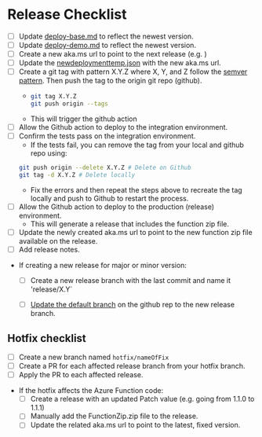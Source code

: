 # Release Checklist

* [ ] Update [deploy-base.md](../deploy-base.md) to reflect the newest version.
* [ ] Update [deploy-demo.md](../deploy-demo.md) to reflect the newest version.
* [ ] Create a new aka.ms url to point to the next release (e.g. )
* [ ] Update the [newdeploymenttemp.json](../deployment/infra/newdeploymenttemp.json) with the new aka.ms url.
* [ ] Create a git tag with pattern X.Y.Z where X, Y, and Z follow the [semver pattern](https://semver.org/). Then push the tag to the origin git repo (github).
    * ```bash
      git tag X.Y.Z
      git push origin --tags
      ```
    * This will trigger the github action
* [ ] Allow the Github action to deploy to the integration environment.
* [ ] Confirm the tests pass on the integration environment.
    * If the tests fail, you can remove the tag from your local and github repo using:
    ```bash
    git push origin --delete X.Y.Z # Delete on Github
    git tag -d X.Y.Z # Delete locally
    ```
    * Fix the errors and then repeat the steps above to recreate the tag locally and push to Github to restart the process.
* [ ] Allow the Github action to deploy to the production (release) environment.
    * This will generate a release that includes the function zip file.
* [ ] Update the newly created aka.ms url to point to the new function zip file available on the release.
* [ ] Add release notes.
* If creating a new release for major or minor version:
    * [ ] Create a new release branch with the last commit and name it 'release/X.Y`
    * [ ] [Update the default branch](https://docs.github.com/en/organizations/managing-organization-settings/managing-the-default-branch-name-for-repositories-in-your-organization) on the github rep to the new release branch.


## Hotfix checklist

* [ ] Create a new branch named `hotfix/nameOfFix`
* [ ] Create a PR for each affected release branch from your hotfix branch.
* [ ] Apply the PR to each affected release.
* If the hotfix affects the Azure Function code:
    * [ ] Create a release with an updated Patch value (e.g. going from 1.1.0 to 1.1.1)
    * [ ] Manually add the FunctionZip.zip file to the release.
    * [ ] Update the related aka.ms url to point to the latest, fixed version.
